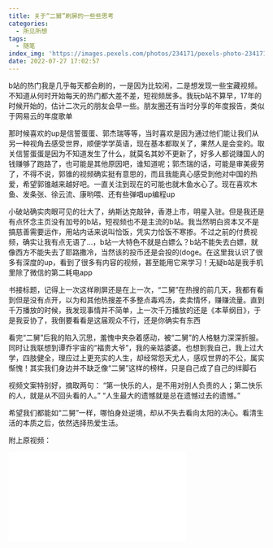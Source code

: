 ```yaml
---
title: 关于“二舅”刷屏的一些些思考
categories:
  - 所见所想
tags:
  - 随笔
index_img: 'https://images.pexels.com/photos/234171/pexels-photo-234171.jpeg?auto=compress&cs=tinysrgb&w=1600'
date: 2022-07-27 17:02:57
---
```


b站的热门我是几乎每天都会刷的，一是因为比较闲，二是想发现一些宝藏视频。不知道从何时开始每天的热门都大差不差，短视频居多。我玩b站不算早，17年的时候开始的，估计二次元的朋友会早一些。朋友圈还有当时分享的年度报告，类似于网易云的年度歌单

那时候喜欢的up是信誓蛋蛋、郭杰瑞等等，当时喜欢是因为通过他们能让我们从另一种视角去感受世界，顺便学学英语，现在基本都取关了，果然人是会变的。取关信誓蛋蛋是因为不知道发生了什么，就莫名其妙不更新了，好多人都说赚国人的钱赚够了跑路了，也可能是其他原因吧，谁知道呢；郭杰瑞的话，可能是审美疲劳了，不得不说，郭锥的视频确实挺有意思的，而且我能真心感受到他对中国的热爱，希望郭锥越来越好吧。一直关注到现在的可能也就木鱼水心了。现在喜欢木鱼、发条张、徐云流、康哟喂、还有些弹唱up编程up

小破站确实肉眼可见的壮大了，纳斯达克敲钟，香港上市，明星入驻。但是我还是有点怀念主页没有加号的b站，短视频也不是主流的b站。我当然明白资本又不是搞慈善需要运作，用站内话来说叫恰饭，凭实力恰饭不寒掺。不过之前的付费视频，确实让我有点无语了...，b站一大特色不就是白嫖么？b站不能失去白嫖，就像西方不能失去了耶路撒冷，当然该的投币还是会投的(doge。在这里我认识了很多有深度的up，看到了很多有内容的视频，甚至能用它来学习！无疑b站是我手机里除了微信的第二耗电app

书接标题，记得上一次这样刷屏还是在上一次，“二舅”在热搜的前几天，我都有看到但是没有点开，以为和其他热搜差不多整点毒鸡汤，卖卖情怀，赚赚流量。直到千万播放的时候，我发现事情并不简单，上一次千万播放的还是《本草纲目》，于是我妥协了，我倒要看看是这届观众不行，还是你确实有东西

看完“二舅”后我的陷入沉思，羞愧中夹杂着感动，被“二舅”的人格魅力深深折服。同时让我联想到谭乔宇宙的“福贵大爷”，我的亲姑婆婆。也想到我自己，我上过大学，四肢健全，理应过上更充实的人生，却经常怨天尤人，感叹世界的不公，属实惭愧！其实我们身边并不缺乏像“二舅”这样的榜样，只是自己成了自己的绊脚石

视频文案特别好，摘取两句：
“第一快乐的人，是不用对别人负责的人；第二快乐的人，就是从不回头看的人。”
“人生最大的遗憾就是总在遗憾过去的遗憾。”

希望我们都能如“二舅”一样，哪怕身处逆境，却从不失去看向太阳的决心。看清生活的本质之后，依然选择热爱生活。

附上原视频：
<iframe src="//player.bilibili.com/player.html?aid=898762590&bvid=BV1MN4y177PB&cid=783037295&page=1" width="350"
    height="175" scrolling="no" border="0" frameborder="no" framespacing="0" allowfullscreen="true"> </iframe>
